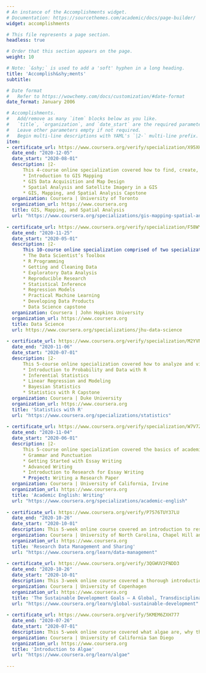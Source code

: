 ```yaml
---
# An instance of the Accomplishments widget.
# Documentation: https://sourcethemes.com/academic/docs/page-builder/
widget: accomplishments

# This file represents a page section.
headless: true

# Order that this section appears on the page.
weight: 10

# Note: `&shy;` is used to add a 'soft' hyphen in a long heading.
title: 'Accomplish&shy;ments'
subtitle:

# Date format
#   Refer to https://wowchemy.com/docs/customization/#date-format
date_format: January 2006

# Accomplishments.
#   Add/remove as many `item` blocks below as you like.
#   `title`, `organization`, and `date_start` are the required parameters.
#   Leave other parameters empty if not required.
#   Begin multi-line descriptions with YAML's `|2-` multi-line prefix.
item:
- certificate_url: https://www.coursera.org/verify/specialization/X95XHWK38A6T
  date_end: "2020-12-05"
  date_start: "2020-08-01"
  description: |2- 
      This 4-course online specialization covered how to find, create, evaluate, filter analyze spatial relationships of GIS data. Further, it included how to design an effective map, how to work with satellite imagery, and how to effectively present the analyses in a web-based story map in the capstone course.
      * Introduction to GIS Mapping
      * GIS Data Acquisition and Map Design
      * Spatial Analysis and Satellite Imagery in a GIS
      * GIS, Mapping, and Spatial Analysis Capstone
  organization: Coursera | University of Toronto
  organization_url: https://www.coursera.org
  title: GIS, Mapping, and Spatial Analysis
  url: "https://www.coursera.org/specializations/gis-mapping-spatial-analysis"
  
- certificate_url: https://www.coursera.org/verify/specialization/F58WY7YYCWC2
  date_end: "2020-11-25"
  date_start: "2020-05-01"
  description: |2-
      This 10-course online specialization comprised of two specializations of 5-course each, namely Data Science: Foundations using R and Data Science: Statistics and Machine Learning covered the foundational concepts and tools for the data science pipeline including how to use the tools of the trade (The Data Scientist’s Toolbox) think analytically about complex problems (R Programming), manage large data sets (Getting and Cleaning Data), create visualizations (Exploratory Data Analysis), and publish reproducible analyses (Reproducible Research) This Specialization covers the concepts and tools you'll need throughout the entire data science pipeline, from asking the right kinds of questions to making inferences and publishing results. In the final Capstone Project, you’ll apply the skills learned by building a data product using real-world data. At completion, students will have a portfolio demonstrating their mastery of the material.
      * The Data Scientist’s Toolbox
      * R Programming
      * Getting and Cleaning Data
      * Exploratory Data Analysis
      * Reproducible Research
      * Statistical Inference
      * Regression Models
      * Practical Machine Learning
      * Developing Data Products
      * Data Science capstone
  organization: Coursera | John Hopkins University
  organization_url: https://www.coursera.org
  title: Data Science
  url: https://www.coursera.org/specializations/jhu-data-science
  
- certificate_url: https://www.coursera.org/verify/specialization/M2YVNZ6EGKDC
  date_end: "2020-11-06"
  date_start: "2020-07-01"
  description: |2-
      This 5-course online specialization covered how to analyze and visualize data in R, create reproducible data analysis reports, perform frequentist and Bayesian     statistical inference, model data to understand natural phenomena, make data-based decisions and communicate statistical results effectively.
      * Introduction to Probability and Data with R
      * Inferential Statistics
      * Linear Regression and Modeling
      * Bayesian Statistics
      * Statistics with R Capstone      
  organization: Coursera | Duke University
  organization_url: https://www.coursera.org
  title: 'Statistics with R'
  url: "https://www.coursera.org/specializations/statistics"
  
- certificate_url: https://www.coursera.org/verify/specialization/W7V7ZFSBQ4G2
  date_end: "2020-11-04"
  date_start: "2020-06-01"
  description: |2-
      This 5-course online specialization covered the basics of academic essay writing including grammar and punctuation, academic language, citing sources in different formats and developing a good research paper.
      * Grammar and Punctuation
      * Getting Started with Essay Writing
      * Advanced Writing
      * Introduction to Research for Essay Writing
      * Project: Writing a Research Paper      
  organization: Coursera | University of California, Irvine
  organization_url: https://www.coursera.org
  title: 'Academic English: Writing'
  url: "https://www.coursera.org/specializations/academic-english"  
  
- certificate_url: https://www.coursera.org/verify/P7576TUY37LU
  date_end: "2020-10-26"
  date_start: "2020-10-01"
  description: This 5-week online course covered an introduction to research data management and sharing. Specifically, it included the management plans, organization, documentation, storage and security of research data. Further, it introduced the impetus and importance of archiving and sharing data as well as how to assess the trustworthiness of repositories.  
  organization: Coursera | University of North Carolina, Chapel Hill and University of Edinburgh
  organization_url: https://www.coursera.org
  title: 'Research Data Management and Sharing'
  url: "https://www.coursera.org/learn/data-management"
  
- certificate_url: https://www.coursera.org/verify/3QGWUV2FNDD3
  date_end: "2020-10-26"
  date_start: "2020-10-01"
  description: This 3-week online course covered a thorough introduction to the Sustainable Development Goals (SDGs), specifically what they are, how progress can be measured, and how the SDGs are relevant for the management of the global systems supporting humanity.
  organization: Coursera | University of Copenhagen
  organization_url: https://www.coursera.org
  title: 'The Sustainable Development Goals – A Global, Transdisciplinary Vision for the Future'
  url: "https://www.coursera.org/learn/global-sustainable-development"
  
- certificate_url: https://www.coursera.org/verify/5KMEM6ZXH777
  date_end: "2020-07-26"
  date_start: "2020-07-01"
  description: This 5-week online course covered what algae are, why they are important, and why we are interested in them for both their environmental benefit, as well as their use for products.
  organization: Coursera | University of California San Diego
  organization_url: https://www.coursera.org
  title: 'Introduction to Algae'
  url: "https://www.coursera.org/learn/algae"
  
---
```

